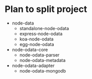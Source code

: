# Plan to split project

- node-data
  - standalone-node-odata
  - express-node-odata
  - koa-node-odata
  - egg-node-odata
- node-odata-core
  - node-odata-parser
  - node-odata-metadata
- node-odata-adapter
  - node-odata-mongodb


